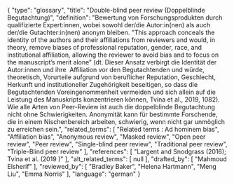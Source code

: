 {
    "type": "glossary",
    "title": "Double-blind peer review (Doppelblinde Begutachtung)",
    "definition": "Bewertung von Forschungsprodukten durch qualifizierte Expert:innen, wobei sowohl der/die Autor:in(nen) als auch der/die Gutachter:in(nen) anonym bleiben. \"This approach conceals the identity of the authors and their affiliations from reviewers and would, in theory, remove biases of professional reputation, gender, race, and institutional affiliation, allowing the reviewer to avoid bias and to focus on the manuscript’s merit alone” (dt. Dieser Ansatz verbirgt die Identität der Autor:innen und ihre  Affiliation vor den Begutachtenden und würde, theoretisch, Vorurteile aufgrund von beruflicher Reputation, Geschlecht, Herkunft und institutioneller Zugehörigkeit beseitigen, so dass die Begutachtenden Voreingenommenheit vermeiden und sich allein auf die Leistung des Manuskripts konzentrieren können, Tvina et al., 2019, 1082). Wie alle Arten von Peer-Review ist auch die doppelblinde Begutachtung nicht ohne Schwierigkeiten. Anonymität kann für bestimmte Forschende, die in einem Nischenbereich arbeiten, schwierig, wenn nicht gar unmöglich zu erreichen sein.",
    "related_terms": [
        "Related terms : Ad hominem bias",
        "Affiliation bias",
        "Anonymous review",
        "Masked review",
        "Open peer review",
        "Peer review",
        "Single-blind peer review",
        "Traditional peer review",
        "Triple-Blind peer review"
    ],
    "references": [
        "Largent and Snodgrass (2016); Tvina et al. (2019 )"
    ],
    "alt_related_terms": [
        null
    ],
    "drafted_by": [
        "Mahmoud Elsherif"
    ],
    "reviewed_by": [
        "Bradley Baker",
        "Helena Hartmann",
        "Meng Liu",
        "Emma Norris"
    ],
    "language": "german"
}